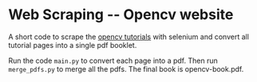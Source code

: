 # Web Scraping -- Opencv website

A short code to scrape the [opencv tutorials](https://docs.opencv.org/4.x/d6/d00/tutorial_py_root.html) with selenium and convert all tutorial pages into a single pdf booklet. 

Run the code `main.py` to convert each page into a pdf. Then run `merge_pdfs.py` to merge all the pdfs. The final book is opencv-book.pdf.
